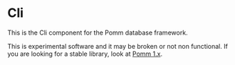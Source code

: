 # Cli

This is the Cli component for the Pomm database framework.

This is experimental software and it may be broken or not non functional. If you are looking for a stable library, look at [Pomm 1.x](http://www.pomm-project.org).
